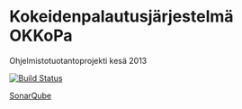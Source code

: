 Kokeidenpalautusjärjestelmä OKKoPa 
======
Ohjelmistotuotantoprojekti kesä 2013

[![Build Status](https://drone.io/github.com/ohtuprojekti/OKKoPa/status.png)](https://drone.io/github.com/ohtuprojekti/OKKoPa/latest)

[SonarQube](http://54.228.191.239:9000/)
